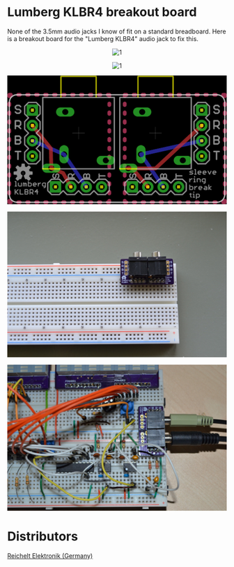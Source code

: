 # Lumberg KLBR4 breakout board

None of the 3.5mm audio jacks I know of fit on a standard breadboard. Here is a breakout board for the
"Lumberg KLBR4" audio jack to fix this.

<p align="center">
  <img src="images/klbr-1.jpg" alt="1"/>
</p>

<p align="center">
  <img src="images/klbr-2.png" alt="1"/>
</p>

<p align="center">
  <img src="images/klbr4-board.png" alt="board layout"/>
</p>

<p align="center">
  <img src="images/klbr4-naked-on-breadboard.jpg" alt=""/>
</p>

<p align="center">
  <img src="images/klbr4-on-breadboard.jpg" alt=""/>
</p>


Distributors
============

[Reichelt Elektronik (Germany)](http://www.reichelt.de/LUM-KLBR-4/3/index.html?&ACTION=3&LA=446&ARTICLE=116186&artnr=LUM+KLBR+4&SEARCH=klbr4)


